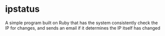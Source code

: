 # ipstatus
A simple program built on Ruby that has the system consistently check the IP for changes, and sends an email if it determines the IP itself has changed
